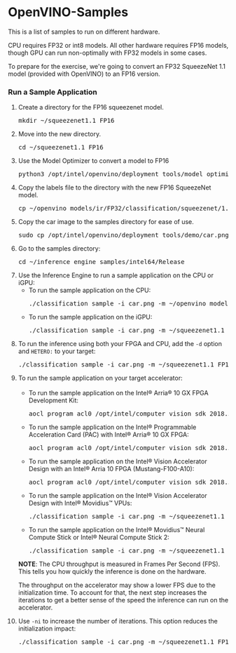 # OpenVINO-Samples
This is a list of samples to run on different hardware.<br>

CPU requires FP32 or int8 models.  All other hardware requires FP16 models, though GPU can run non-optimally with FP32 models in some cases.

To prepare for the exercise, we're going to convert an FP32 SqueezeNet 1.1 model (provided with OpenVINO) to an FP16 version.


<h3>Run a Sample Application</h3>

<ol>
	<li>Create a directory for the FP16 squeezenet model.
		<pre class="brush:bash; class-name:dark;">mkdir ~/squeezenet1.1_FP16</pre>
	</li>
	<li>Move into the new directory.
		<pre class="brush:bash; class-name:dark;">cd ~/squeezenet1.1_FP16</pre>
	</li>
	<li>Use the Model Optimizer to convert a model to FP16
		<pre>python3 /opt/intel/openvino/deployment_tools/model_optimizer/mo.py --input_model ~/openvino_models/models/FP32/classification/squeezenet/1.1/caffe/squeezenet1.1.caffemodel --data_type FP16 --output_dir .</pre>
	</li>
	<li> Copy the labels file to the directory with the new FP16 SqueezeNet model.
		<pre>cp ~/openvino_models/ir/FP32/classification/squeezenet/1.1/caffe/squeezenet1.1.labels .</pre>
	</li>
	<li> Copy the car image to the samples directory for ease of use.
		<pre>sudo cp /opt/intel/openvino/deployment_tools/demo/car.png  ~/inference_engine_samples/intel64/Release</pre>
	</li>
	<li>Go to the samples directory:
		<pre class="brush:bash; class-name:dark;">cd ~/inference_engine_samples/intel64/Release</pre>
	</li>
	<li>Use the Inference Engine to run a sample application on the CPU or iGPU:
	<ul>
	<li> To run the sample application on the CPU:
		<pre class="brush:bash; class-name:dark;">./classification_sample -i car.png -m ~/openvino_models/ir/FP32/classification/squeezenet/1.1/caffe/squeezenet1.1.xml</pre>
	</li>
	<li>To run the sample application on the iGPU:
		<pre class="brush:bash; class-name:dark;">./classification_sample -i car.png -m ~/squeezenet1.1_FP16/squeezenet1.1.xml -d GPU</pre>
	</li>
	</ul>

<li>To run the inference using both your FPGA and CPU, add the <code>-d</code> option and <code>HETERO:</code> to your target:
		<pre class="brush:bash; class-name:dark;">./classification_sample -i car.png -m ~/squeezenet1.1_FP16/squeezenet1.1.xml -d HETERO:FPGA,CPU</pre>
		</li>

<li>To run the sample application on your target accelerator:
<br>
<br>		
<ul>
	<li> To run the sample application on the Intel® Arria® 10 GX FPGA Development Kit:
		<pre class="brush:bash; class-name:dark;">aocl program acl0 /opt/intel/computer_vision_sdk_2018.5.445/bitstreams/a10_devkit_bitstreams/5-0_A10DK_FP11_SqueezeNet.aocx</pre>
	</li>
	<li>To run the sample application on the Intel® Programmable Acceleration Card (PAC) with Intel® Arria® 10 GX FPGA:
		<pre class="brush:bash; class-name:dark;">aocl program acl0 /opt/intel/computer_vision_sdk_2018.5.445/bitstreams/a10_dcp_bitstreams/5-0_RC_FP11_SqueezeNet.aocx</pre>
	</li>
	<li>To run the sample application on the Intel® Vision Accelerator Design with an Intel® Arria 10 FPGA (Mustang-F100-A10):
		<pre class="brush:bash; class-name:dark;">aocl program acl0 /opt/intel/computer_vision_sdk_2018.5.445/bitstreams/a10_vision_design_bitstreams/5-0_PL1_FP11_SqueezeNet.aocx</pre>
	</li>
	<li>To run the sample application on the Intel® Vision Accelerator Design with Intel® Movidius™ VPUs:
		<pre class="brush:bash; class-name:dark;">./classification_sample -i car.png -m ~/squeezenet1.1_FP16/squeezenet1.1.xml -d HDDL</pre>
	</li>
	<li>To run the sample application on the Intel® Movidius™ Neural Compute Stick or Intel® Neural Compute Stick 2:
		<pre class="brush:bash; class-name:dark;">./classification_sample -i car.png -m ~/squeezenet1.1_FP16/squeezenet1.1.xml -d MYRIAD</pre>
	</li>
	</ul>

</li>
<p class="note"><strong>NOTE</strong>: The CPU throughput is measured in Frames Per Second (FPS). This tells you how quickly the inference is done on the hardware.</p>
<p>The throughput on the accelerator may show a lower FPS due to the initialization time. To account for that, the next step increases the iterations to get a better sense of the speed the inference can run on the accelerator.</p>
</li>
	<li>Use <code>-ni</code> to increase the number of iterations. This option reduces the initialization impact:
		<pre class="brush:bash; class-name:dark;">./classification_sample -i car.png -m ~/squeezenet1.1_FP16/squeezenet1.1.xml -d HETERO:FPGA,CPU -ni 100</pre>
	</li>

</ol>
